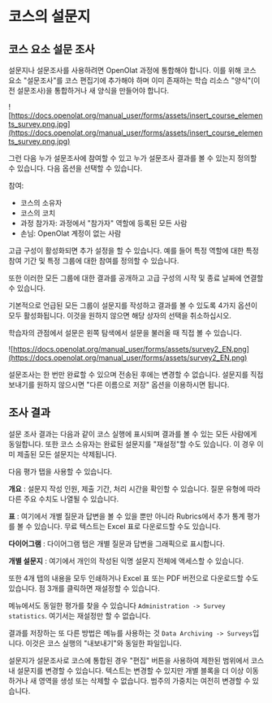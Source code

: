 # 코스의 설문지

## 코스 요소 설문 조사

설문지나 설문조사를 사용하려면 OpenOlat 과정에 통합해야 합니다. 이를 위해 코스 요소 "설문조사"를 코스 편집기에 추가해야 하며 이미 존재하는 학습 리소스 "양식"(이전 설문조사)을 통합하거나 새 양식을 만들어야 합니다.

![https://docs.openolat.org/manual_user/forms/assets/insert_course_elements_survey.png.jpg](https://docs.openolat.org/manual_user/forms/assets/insert_course_elements_survey.png.jpg)

그런 다음 누가 설문조사에 참여할 수 있고 누가 설문조사 결과를 볼 수 있는지 정의할 수 있습니다. 다음 옵션을 선택할 수 있습니다.

참여:

- 코스의 소유자
- 코스의 코치
- 과정 참가자: 과정에서 "참가자" 역할에 등록된 모든 사람
- 손님: OpenOlat 계정이 없는 사람

고급 구성이 활성화되면 추가 설정을 할 수 있습니다. 예를 들어 특정 역할에 대한 특정 참여 기간 및 특정 그룹에 대한 참여를 정의할 수 있습니다.

또한 이러한 모든 그룹에 대한 결과를 공개하고 고급 구성의 시작 및 종료 날짜에 연결할 수 있습니다.

기본적으로 언급된 모든 그룹이 설문지를 작성하고 결과를 볼 수 있도록 4가지 옵션이 모두 활성화됩니다. 이것을 원하지 않으면 해당 상자의 선택을 취소하십시오.

학습자의 관점에서 설문은 왼쪽 탐색에서 설문을 불러올 때 직접 볼 수 있습니다.

![https://docs.openolat.org/manual_user/forms/assets/survey2_EN.png](https://docs.openolat.org/manual_user/forms/assets/survey2_EN.png)

설문조사는 한 번만 완료할 수 있으며 전송된 후에는 변경할 수 없습니다. 설문지를 직접 보내기를 원하지 않으시면 "다른 이름으로 저장" 옵션을 이용하시면 됩니다.

## 조사 결과

설문 조사 결과는 다음과 같이 코스 실행에 표시되며 결과를 볼 수 있는 모든 사람에게 동일합니다. 또한 코스 소유자는 완료된 설문지를 "재설정"할 수도 있습니다. 이 경우 이미 제출된 모든 설문지는 삭제됩니다.

다음 평가 탭을 사용할 수 있습니다.

**개요** : 설문지 작성 인원, 제출 기간, 처리 시간을 확인할 수 있습니다. 질문 유형에 따라 다른 주요 수치도 나열될 수 있습니다.

**표** : 여기에서 개별 질문과 답변을 볼 수 있을 뿐만 아니라 Rubrics에서 추가 통계 평가를 볼 수 있습니다. 무료 텍스트는 Excel 표로 다운로드할 수도 있습니다.

**다이어그램** : 다이어그램 탭은 개별 질문과 답변을 그래픽으로 표시합니다.

**개별 설문지** : 여기에서 개인의 작성된 익명 설문지 전체에 액세스할 수 있습니다.

또한 4개 탭의 내용을 모두 인쇄하거나 Excel 표 또는 PDF 버전으로 다운로드할 수도 있습니다. 점 3개를 클릭하면 재설정할 수 있습니다.

메뉴에서도 동일한 평가를 찾을 수 있습니다 `Administration -> Survey statistics`. 여기서는 재설정만 할 수 없습니다.

결과를 저장하는 또 다른 방법은 메뉴를 사용하는 것 `Data Archiving -> Surveys`입니다. 이것은 코스 실행의 "내보내기"와 동일한 파일입니다.

설문지가 설문조사로 코스에 통합된 경우 "편집" 버튼을 사용하여 제한된 범위에서 코스 내 설문지를 변경할 수 있습니다. 텍스트는 변경할 수 있지만 개별 블록을 더 이상 이동하거나 새 영역을 생성 또는 삭제할 수 없습니다. 범주의 가중치는 여전히 변경할 수 있습니다.